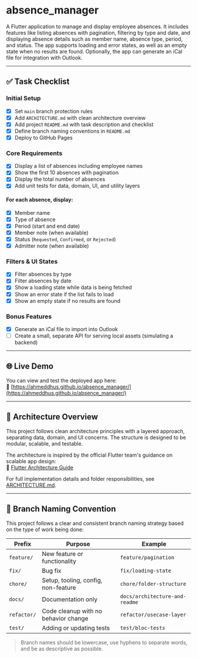 # absence_manager

A Flutter application to manage and display employee absences. It includes features like listing absences with pagination, filtering by type and date, and displaying absence details such as member name, absence type, period, and status. The app supports loading and error states, as well as an empty state when no results are found. Optionally, the app can generate an iCal file for integration with Outlook.

---

## ✅ Task Checklist

### Initial Setup
- [x] Set `main` branch protection rules
- [x] Add `ARCHITECTURE.md` with clean architecture overview
- [x] Add project `README.md` with task description and checklist
- [x] Define branch naming conventions in `README.md`
- [x] Deploy to GitHub Pages

### Core Requirements
- [x] Display a list of absences including employee names
- [x] Show the first 10 absences with pagination
- [x] Display the total number of absences
- [x] Add unit tests for data, domain, UI, and utility layers

#### For each absence, display:
- [x] Member name
- [x] Type of absence
- [x] Period (start and end date)
- [x] Member note (when available)
- [x] Status (`Requested`, `Confirmed`, or `Rejected`)
- [x] Admitter note (when available)

### Filters & UI States
- [x] Filter absences by type
- [x] Filter absences by date
- [x] Show a loading state while data is being fetched
- [x] Show an error state if the list fails to load
- [x] Show an empty state if no results are found

### Bonus Features
- [x] Generate an iCal file to import into Outlook
- [ ] Create a small, separate API for serving local assets (simulating a backend)

---

## 🌐 Live Demo

You can view and test the deployed app here:  
🔗 [https://ahmeddhus.github.io/absence_manager/](https://ahmeddhus.github.io/absence_manager/)

---

## 🧱 Architecture Overview

This project follows clean architecture principles with a layered approach, separating data, domain, and UI concerns. The structure is designed to be modular, scalable, and testable.

The architecture is inspired by the official Flutter team's guidance on scalable app design:  
📘 [Flutter Architecture Guide](https://docs.flutter.dev/app-architecture/guide)

For full implementation details and folder responsibilities, see [ARCHITECTURE.md](ARCHITECTURE.md).

---

## 🔀 Branch Naming Convention

This project follows a clear and consistent branch naming strategy based on the type of work being done:

| Prefix       | Purpose                              | Example                            |
|--------------|--------------------------------------|------------------------------------|
| `feature/`   | New feature or functionality         | `feature/pagination`               |
| `fix/`       | Bug fix                              | `fix/loading-state`                |
| `chore/`     | Setup, tooling, config, non-feature  | `chore/folder-structure`           |
| `docs/`      | Documentation only                   | `docs/architecture-and-readme`     |
| `refactor/`  | Code cleanup with no behavior change | `refactor/usecase-layer`           |
| `test/`      | Adding or updating tests             | `test/bloc-tests`                  |

> Branch names should be lowercase, use hyphens to separate words, and be as descriptive as possible.
